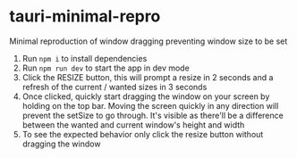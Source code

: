 # tauri-minimal-repro
Minimal reproduction of window dragging preventing window size to be set

1. Run ``` npm i ``` to install dependencies
2. Run ``` npm run dev ``` to start the app in dev mode
3. Click the RESIZE button, this will prompt a resize in 2 seconds and a refresh of the current / wanted sizes in 3 seconds
4. Once clicked, quickly start dragging the window on your screen by holding on the top bar. Moving the screen quickly in any direction will prevent the setSize to go through. It's visible as there'll be a difference between the wanted and current window's height and width
5. To see the expected behavior only click the resize button without dragging the window
